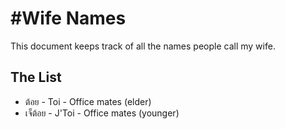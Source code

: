 #Wife Names
==========

This document keeps track of all the names people call my wife.

## The List

* ต้อย - Toi - Office mates (elder)
* เจ็ต้อย - J'Toi - Office mates (younger)
